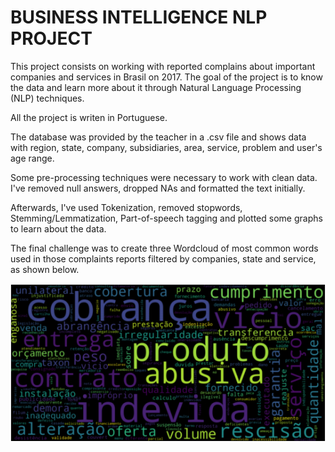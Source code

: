 # BUSINESS INTELLIGENCE NLP PROJECT

This project consists on working with reported complains about important companies and services in Brasil on 2017. The goal of the project is to know the data and learn more about it through Natural Language Processing (NLP) techniques.

All the project is writen in Portuguese.

The database was provided by the teacher in a .csv file and shows data with region, state, company, subsidiaries, area, service, problem and user's age range.

Some pre-processing techniques were necessary to work with clean data. I've removed null answers, dropped NAs and formatted the text initially.

Afterwards, I've used Tokenization, removed stopwords, Stemming/Lemmatization, Part-of-speech tagging and plotted some graphs to learn about the data.

The final challenge was to create three Wordcloud of most common words used in those complaints reports filtered by companies, state and service, as shown below.

![wordcloud](./figs/wordcloud.png)

